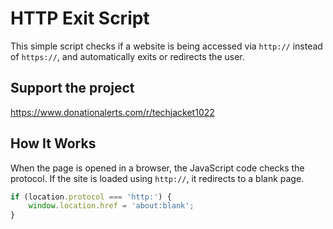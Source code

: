 # HTTP Exit Script

This simple script checks if a website is being accessed via `http://` instead of `https://`, and automatically exits or redirects the user.
## Support the project
https://www.donationalerts.com/r/techjacket1022

## How It Works

When the page is opened in a browser, the JavaScript code checks the protocol. If the site is loaded using `http://`, it redirects to a blank page.

```javascript
if (location.protocol === 'http:') {
    window.location.href = 'about:blank';
}
